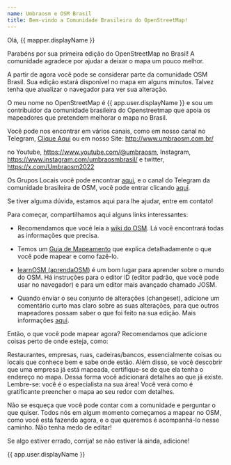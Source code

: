 ```yaml
---
name: Umbraosm e OSM Brasil
title: Bem-vindo a Comunidade Brasileira do OpenStreetMap!
---
```


Olá, {{ mapper.displayName }}

Parabéns por sua primeira edição do OpenStreetMap no Brasil!
A comunidade agradece por ajudar a deixar o mapa um pouco melhor.

A partir de agora você pode se considerar parte da comunidade OSM Brasil. Sua edição estará disponível no mapa em alguns minutos. Talvez tenha que atualizar o navegador para ver sua alteração.

O meu nome no OpenStreetMap é {{ app.user.displayName }} e sou um contribuidor da comunidade brasileira do Openstreetmap que apoia os mapeadores que pretendem melhorar o mapa no Brasil.

Você pode nos encontrar em vários canais, como em nosso canal no Telegram, [Clique Aqui](https://t.me/grupoumbraosm) ou em nosso Site: http://www.umbraosm.com.br/

no Youtube, https://www.youtube.com/@umbraosm, Instagram, https://www.instagram.com/umbraosmbrasil/ e twitter, https://x.com/Umbraosm2022 

Os Grupos Locais você pode encontrar [aqui](https://wiki.openstreetmap.org/wiki/Pt:Canais_para_contato), e o canal do Telegram da comunidade brasileira de OSM, 
você pode entrar clicando [aqui](https://telegram.me/OSMBrasil_Comunidade).

Se tiver alguma dúvida, estamos aqui para lhe ajudar, entre em contato!

Para começar, compartilhamos aqui alguns links interessantes:

*  Recomendamos que você leia a [wiki do OSM](https://wiki.openstreetmap.org/wiki/Pt:P%C3%A1gina_principal). Lá você encontrará todas as informações que precisa.

* Temos um [Guia de Mapeamento](https://wiki.openstreetmap.org/wiki/Pt-br:Beginners%27_guide) que explica detalhadamente o que você pode mapear e como fazê-lo.

* [learnOSM (aprendaOSM)](https://learnosm.org/pt/) é um bom lugar para aprender sobre o mundo do OSM. Há instruções para o editor iD (editor padrão, que você pode usar no navegador) e para um editor mais avançado chamado JOSM.

* Quando enviar o seu conjunto de alterações (changeset), adicione um comentário curto mas claro sobre as suas alterações, para que outros mapeadores possam saber o que foi feito na sua edição.
Mais informações [aqui](https://wiki.openstreetmap.org/wiki/Pt:Boas_práticas#Bons_comentários_no_conjunto_de_alterações_(changesets)).

Então, o que você pode mapear agora? Recomendamos que adicione coisas perto de onde esteja, como:

Restaurantes, empresas, ruas, cadeiras/bancos, essencialmente coisas ou locais que conhece bem e sabe onde estão.
Além disso, se você descobrir que uma empresa já está mapeada, certifique-se de que ela tenha o endereço no mapa.
Dessa forma você adicionará detalhes ao que já existe.
Lembre-se: você é o especialista na sua área!
Você verá como é gratificante preencher o mapa ao seu redor com detalhes.

Não se esqueça que você pode contar com a comunidade e perguntar o que quiser.
Todos nós em algum momento começamos a mapear no OSM, como você está fazendo agora, e o que queremos é acompanhá-lo nesse caminho. Não tenha medo de editar!

Se algo estiver errado, corrija! se não estiver lá ainda, adicione!

{{ app.user.displayName }}

